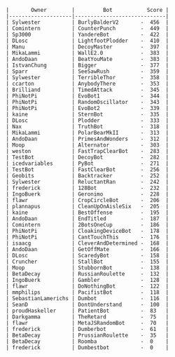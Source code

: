     |       Owner        |         Bot           Score |
    |--------------------|-----------------------------|
    | Sylwester          | BurlyBalderV2       -  456  |
    | Comintern          | CounterPunch        -  449  |
    | Sp3000             | YandereBot          -  422  |
    | DLosc              | LightfootPlodder    -  410  |
    | Manu               | DecoyMaster         -  397  |
    | MikaLammi          | WallE2.0            -  383  |
    | AndoDaan           | BeatYouMate         -  383  |
    | IstvanChung        | Bigger              -  377  |
    | Sparr              | SeeSawRush          -  359  |
    | Sylwester          | TerribleThor        -  358  |
    | ccarton            | AnybodyThere        -  353  |
    | Brilliand          | TimedAttack         -  345  |
    | PhiNotPi           | EvoBot1             -  344  |
    | PhiNotPi           | RandomOscillator    -  343  |
    | PhiNotPi           | EvoBot2             -  339  |
    | kaine              | SternBot            -  335  |
    | DLosc              | Plodder             -  333  |
    | Nax                | TruthBot            -  318  |
    | MikaLammi          | PolarBearMkII       -  313  |
    | AndoDaan           | PrimesAndWonders    -  312  |
    | Moop               | Alternator          -  303  |
    | weston             | FastTrapClearBot    -  283  |
    | TestBot            | DecoyBot            -  282  |
    | icedvariables      | PyBot               -  271  |
    | TestBot            | FastClearBot        -  256  |
    | Geobits            | Backtracker         -  252  |
    | Sylwester          | ReluctantRan        -  242  |
    | frederick          | 128Bot              -  232  |
    | IngoBuerk          | Geronimo            -  228  |
    | flawr              | CropCircleBot       -  206  |
    | plannapus          | CleanUpOnAisleSix   -  205  |
    | kaine              | BestOffense         -  195  |
    | AndoDaan           | EndTitled           -  187  |
    | Comintern          | 2BotsOneCup         -  186  |
    | PhiNotPi           | CloakingDeviceBot   -  178  |
    | PhiNotPi           | CantTouchThis       -  176  |
    | isaacg             | CleverAndDetermined -  168  |
    | AndoDaan           | GetOffMate          -  166  |
    | DLosc              | ScaredyBot          -  158  |
    | Cruncher           | StallBot            -  155  |
    | Moop               | StubbornBot         -  138  |
    | BetaDecay          | RussianRoulette     -  132  |
    | IngoBuerk          | Gambler             -  128  |
    | flawr              | DoNothingBot        -  122  |
    | mmphilips          | PacifistBot         -  118  |
    | SebastianLamerichs | Dumbot              -  116  |
    | SeanD              | DontUnderstand      -  100  |
    | proudHaskeller     | PatientBot          -  83   |
    | Darkgamma          | TheRetard           -  75   |
    | flawr              | MetaJSRandomBot     -  70   |
    | frederick          | Dumberbot           -  61   |
    | BetaDecay          | PrussianRoulette    -  35   |
    | BetaDecay          | Roomba              -  0    |
    | frederick          | Dumbestbot          -  0    |
